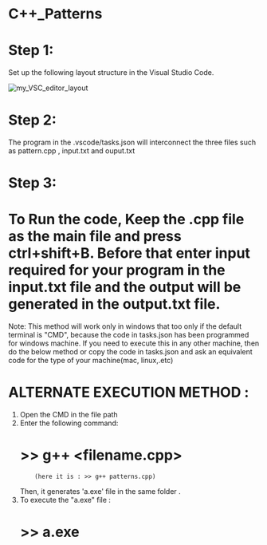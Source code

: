 # C++_Patterns

# Step 1:
<p>Set up the following layout structure in the Visual Studio Code.</p>
<img src="./layout.png" alt="my_VSC_editor_layout">

# Step 2:
  The program in the .vscode/tasks.json will interconnect the three files such as pattern.cpp , input.txt and ouput.txt
# Step 3:
 # To Run the code, Keep the .cpp file as the main file and press ctrl+shift+B. Before that enter input required for your program in the input.txt file and the output will be generated in the output.txt file.
   Note: This method will work only in windows that too only if the default terminal is "CMD", because the code in tasks.json has been programmed for windows machine. 
   If you need to execute this in any other machine, then do the below method or copy the code in tasks.json and ask an equivalent code for the type of your machine(mac, linux,.etc)
# ALTERNATE EXECUTION METHOD :
  1. Open the CMD in the file path
  2. Enter the following command:
        # >> g++ <filename.cpp>
             (here it is : >> g++ patterns.cpp)
       Then, it generates 'a.exe' file in the same folder .
  3. To execute the "a.exe" file :
       # >> a.exe
